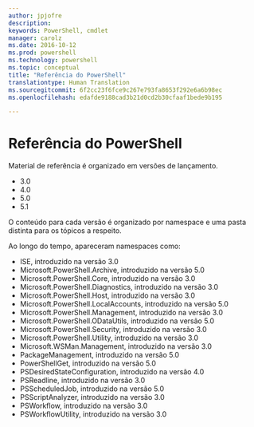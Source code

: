 ```yaml
---
author: jpjofre
description: 
keywords: PowerShell, cmdlet
manager: carolz
ms.date: 2016-10-12
ms.prod: powershell
ms.technology: powershell
ms.topic: conceptual
title: "Referência do PowerShell"
translationtype: Human Translation
ms.sourcegitcommit: 6f2cc23f6fce9c267e793fa8653f292e6a6b98ec
ms.openlocfilehash: edafde9188cad3b21d0cd2b30cfaaf1bede9b195

---
```


#  Referência do PowerShell

Material de referência é organizado em versões de lançamento.

- 3.0
- 4.0
- 5.0
- 5.1

O conteúdo para cada versão é organizado por namespace e uma pasta distinta para os tópicos a respeito.

Ao longo do tempo, apareceram namespaces como:

- ISE, introduzido na versão 3.0
- Microsoft.PowerShell.Archive, introduzido na versão 5.0
- Microsoft.PowerShell.Core, introduzido na versão 3.0
- Microsoft.PowerShell.Diagnostics, introduzido na versão 3.0
- Microsoft.PowerShell.Host, introduzido na versão 3.0
- Microsoft.PowerShell.LocalAccounts, introduzido na versão 5.0
- Microsoft.PowerShell.Management, introduzido na versão 3.0
- Microsoft.PowerShell.ODataUtils, introduzido na versão 5.0
- Microsoft.PowerShell.Security, introduzido na versão 3.0
- Microsoft.PowerShell.Utility, introduzido na versão 3.0
- Microsoft.WSMan.Management, introduzido na versão 3.0
- PackageManagement, introduzido na versão 5.0
- PowerShellGet, introduzido na versão 5.0
- PSDesiredStateConfiguration, introduzido na versão 4.0
- PSReadline, introduzido na versão 3.0
- PSScheduledJob, introduzido na versão 5.0
- PSScriptAnalyzer, introduzido na versão 3.0
- PSWorkflow, introduzido na versão 3.0
- PSWorkflowUtility, introduzido na versão 3.0




<!--HONumber=Nov16_HO4-->


